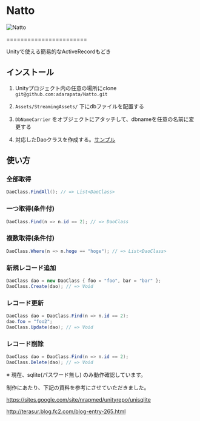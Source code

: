# Natto

![Natto](https://f.cloud.github.com/assets/1734002/2138617/e53e9804-9335-11e3-8154-213926b76690.jpg)

=======================

Unityで使える簡易的なActiveRecordもどき

## インストール

1. Unityプロジェクト内の任意の場所にclone `git@github.com:adarapata/Natto.git`

2. `Assets/StreamingAssets/` 下にdbファイルを配置する

3. `DbNameCarrier` をオブジェクトにアタッチして、dbnameを任意の名前に変更する

4. 対応したDaoクラスを作成する。[サンプル](https://github.com/adarapata/Easy-ActiveRecord-Unity/blob/master/SampleDao.cs)

## 使い方

### 全部取得
```C#
DaoClass.FindAll(); // => List<DaoClass>
```

### 一つ取得(条件付)
```C#
DaoClass.Find(n => n.id == 2); // => DaoClass
```

### 複数取得(条件付)
```C#
DaoClass.Where(n => n.hoge == "hoge"); // => List<DaoClass>
```

### 新規レコード追加
```C#
DaoClass dao = new DaoClass { foo = "foo", bar = "bar" };
DaoClass.Create(dao); // => Void
```

### レコード更新
```C#
DaoClass dao = DaoClass.Find(n => n.id == 2);
dao.foo = "foo2";
DaoClass.Update(dao); // => Void
```

### レコード削除
```C#
DaoClass dao = DaoClass.Find(n => n.id == 2);
DaoClass.Delete(dao); // => Void
```

※ 現在、sqlite(パスワード無し) のみ動作確認しています。


制作にあたり、下記の資料を参考にさせていただきました。

https://sites.google.com/site/nrapmed/unityrepo/unisqlite

http://terasur.blog.fc2.com/blog-entry-265.html
